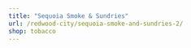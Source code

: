 ```yaml
---
title: "Sequoia Smoke & Sundries"
url: /redwood-city/sequoia-smoke-and-sundries-2/
shop: tobacco
---
```

